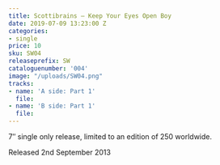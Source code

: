 ```yaml
---
title: Scottibrains – Keep Your Eyes Open Boy
date: 2019-07-09 13:23:00 Z
categories:
- single
price: 10
sku: SW04
releaseprefix: SW
cataloguenumber: '004'
image: "/uploads/SW04.png"
tracks:
- name: 'A side: Part 1'
  file: 
- name: 'B side: Part 1'
  file: 
---
```


7″ single only release, limited to an edition of 250 worldwide.

Released 2nd September 2013
